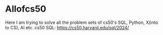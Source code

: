 # Allofcs50
Here I am trying to solve all the problem sets of cs50's SQL, Python, X(into to CS), AI etc.
cs50 SQL: https://cs50.harvard.edu/sql/2024/
